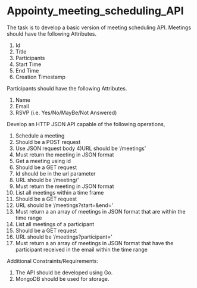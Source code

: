 # Appointy_meeting_scheduling_API


The task is to develop a basic version of meeting scheduling API. 
Meetings should have the following Attributes. 
1) Id
2) Title
3) Participants
4) Start Time
5) End Time
6) Creation Timestamp

Participants should have the following Attributes. 
1) Name
2) Email
3) RSVP (i.e. Yes/No/MayBe/Not Answered)

Develop an HTTP JSON API capable of the following operations,

1) Schedule a meeting
2) Should be a POST request
3) Use JSON request body
4)URL should be ‘/meetings’
5) Must return the meeting in JSON format
6) Get a meeting using id
7) Should be a GET request
8) Id should be in the url parameter
9) URL should be ‘/meeting/<id here>’
10) Must return the meeting in JSON format
11) List all meetings within a time frame
12) Should be a GET request
13) URL should be ‘/meetings?start=<start time here>&end=<end time here>’
14) Must return a an array of meetings in JSON format that are within the time range
15) List all meetings of a participant
16) Should be a GET request
17) URL should be ‘/meetings?participant=<email id>’
18) Must return a an array of meetings in JSON format that have the participant received in the email within the time range


Additional Constraints/Requirements:
1) The API should be developed using Go.
2) MongoDB should be used for storage.


